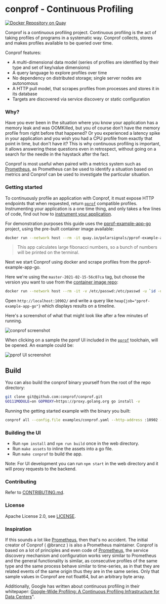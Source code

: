 # conprof - Continuous Profiling

[![Docker Repository on Quay](https://quay.io/repository/conprof/conprof/status "Docker Repository on Quay")](https://quay.io/repository/conprof/conprof)

Conprof is a continuous profiling project. Continuous profiling is the act of taking profiles of programs in a systematic way. Conprof collects, stores and makes profiles available to be queried over time.

Conprof features:

* A multi-dimensional data model (series of profiles are identified by their type and set of key/value dimensions)
* A query language to explore profiles over time
* No dependency on distributed storage; single server nodes are autonomous
* A HTTP pull model, that scrapes profiles from processes and stores it in its database
* Targets are discovered via service discovery or static configuration

### Why?

Have you ever been in the situation where you know your application has a memory leak and was OOMKilled, but you of course don't have the memory profile from right before that happened? Or you experienced a latency spike in your application and you wish you had a CPU profile from exactly that point in time, but don't have it? This is why continuous profiling is important, it allows answering these questions even in retrospect, without going on a search for the needle in the haystack after the fact.

Conprof is most useful when paired with a metrics system such as [Prometheus](https://prometheus.io), as Prometheus can be used to identify a situation based on metrics and Conprof can be used to investigate the particular situation.

### Getting started

To continuously profile an application with Conprof, it must expose HTTP endpoints that when requested, return [`pprof`](https://github.com/google/pprof) compatible profiles. Instrumenting your application is a one time thing, and only takes a few lines of code, find out how to [instrument your application](docs/instrumenting.md).

For demonstration purposes this guide uses the [pprof-example-app-go](https://github.com/polarsignals/pprof-example-app-go) project, using the pre-built container image available:

```bash
docker run --network host --rm -it quay.io/polarsignals/pprof-example-app-go:v0.1.0
```

> This app calculates large fibonacci numbers, so a bunch of numbers will be printed on the terminal.

Next we start Conprof using docker and scrape profiles from the pprof-example-app-go.

Here we're using the `master-2021-02-15-56c07ca` tag, but choose the version you want to use from the [container image repo](https://quay.io/repository/conprof/conprof):

```bash
docker run --network host --rm -it -v /etc/passwd:/etc/passwd -u `id -u`:`id -g` -v `pwd`:`pwd`:z -w `pwd` quay.io/conprof/conprof:master-2021-02-15-56c07ca all --config.file examples/pprof-example-app-go.yaml --http-address :10902 --storage.tsdb.path ./data
```

Open `http://localhost:10902/` and write a query like `heap{job="pprof-example-app-go"}` which displays results on a timeline.

Here's a screenshot of what that might look like after a few minutes of running.

![conprof screenshot](https://raw.githubusercontent.com/conprof/conprof/master/screenshot.png)

When clicking on a sample the pprof UI included in the [`pprof`](https://github.com/google/pprof) toolchain, will be opened. An example could be:

![pprof UI screenshot](https://raw.githubusercontent.com/conprof/conprof/master/pprofui.png)

## Build

You can also build the conprof binary yourself from the root of the repo directory:

```bash
git clone git@github.com:conprof/conprof.git
GO111MODULE=on GOPROXY=https://proxy.golang.org go install -v
```

Running the getting started example with the binary you built:

```bash
conprof all --config.file examples/conprof.yaml --http-address :10902 --storage.tsdb.path ./data
```

### Building the UI

- Run `npm install` and `npm run build` once in the web directory.
- Run `make assets` to inline the assets into a go file.
- Run `make conprof` to build the app.

Note: For UI development you can run `npm start` in the web directory and it will proxy requests to the backend.

### Contributing

Refer to [CONTRIBUTING.md](./CONTRIBUTING.md).

### License

Apache License 2.0, see [LICENSE](/LICENSE).

### Inspiration

If this sounds a lot like [Prometheus](https://prometheus.io/), then that's no accident. The initial creator of Conprof ( @brancz ) is also a Prometheus maintainer. Conprof is based on a lot of principles and even code of [Prometheus](https://prometheus.io), the service discovery mechanism and configuration works very similar to Prometheus and the general functionality is similar, as consecutive profiles of the same type and the same process behave similar to time-series, as in that they are related events of the same origin thus they are in the same series. Only that sample values in Conprof are not float64, but an arbitrary byte array.

Additionally, Google has written about continuous profiling in their whitepaper: [Google-Wide Profiling: A Continuous Profiling Infrastructure for Data Centers](https://ai.google/research/pubs/pub36575)".
